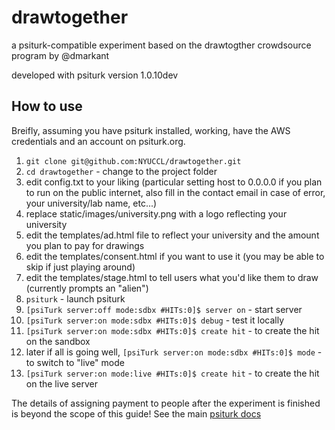 drawtogether
============

a psiturk-compatible experiment based on the drawtogther crowdsource program by @dmarkant

developed with psiturk version 1.0.10dev

How to use
----------

Breifly, assuming you have psiturk installed, working, have the AWS credentials and an
account on psiturk.org.

1. `git clone git@github.com:NYUCCL/drawtogether.git`  
1. `cd drawtogether` - change to the project folder  
1. edit config.txt to your liking (particular setting host to 0.0.0.0 if you plan to run on the public internet, also fill in the contact email in case of error, your university/lab name, etc...) 
1. replace static/images/university.png with a logo reflecting your university
1. edit the templates/ad.html file to reflect your university and the amount you plan to pay for drawings  
1. edit the templates/consent.html if you want to use it (you may be able to skip if just playing around)  
1. edit the templates/stage.html to tell users what you'd like them to draw (currently prompts an "alien")  
1. `psiturk` - launch psiturk  
1. `[psiTurk server:off mode:sdbx #HITs:0]$ server on` - start server  
1. `[psiTurk server:on mode:sdbx #HITs:0]$ debug` - test it locally  
1. `[psiTurk server:on mode:sdbx #HITs:0]$ create hit` - to create the hit on the sandbox  
1. later if all is going well, `[psiTurk server:on mode:sdbx #HITs:0]$ mode` - to switch to "live" mode  
1. `[psiTurk server:on mode:live #HITs:0]$ create hit` - to create the hit on the live server  


The details of assigning payment to people after the experiment is finished is beyond the scope of this guide!  See the main [psiturk docs](http://psiturk.readthedocs.org/en/latest/)
